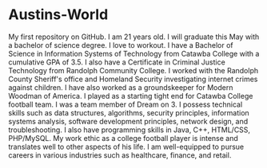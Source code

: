 # Austins-World
My first repository on GitHub.
I am 21 years old.
I will graduate this May with a bachelor of science degree.
I love to workout.
I have a Bachelor of Science in Information Systems of Technology from Catawba College with a cumulative GPA of 3.5.
I also have a Certificate in Criminal Justice Technology from Randolph Community College.
I worked with the Randolph County Sheriff's office and Homeland Security investigating internet crimes against children.
I have also worked as a groundskeeper for Modern Woodman of America.
I played as a starting tight end for Catawba College football team.
I was a team member of Dream on 3.
I possess technical skills such as data structures, algorithms, security principles, information systems analysis, software development principles, network design, and troubleshooting.
I also have programming skills in Java, C++, HTML/CSS, PHP/MySQL.
My work ethic as a college football player is intense and translates well to other aspects of his life.
I am well-equipped to pursue careers in various industries such as healthcare, finance, and retail.
